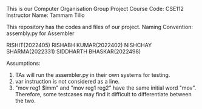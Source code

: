 This is our Computer Organisation Group Project
Course Code: CSE112
Instructor Name: Tammam Tillo

This repository has the codes and files of our project. 
Naming Convention: assembly.py for Assembler

RISHIT(2022405)
RISHABH KUMAR(2022402)
NISHCHAY SHARMA(2022331)
SIDDHARTH BHASKAR(2022498)

Assumptions:
1. TAs will run the assembler.py in their own systems for testing.
2. var instruction is not considered as a line.
3. "mov reg1 $imm" and "mov reg1 reg2" have the same initial word "mov". Therefore, some testcases may find it difficult to differentiate between the two.
